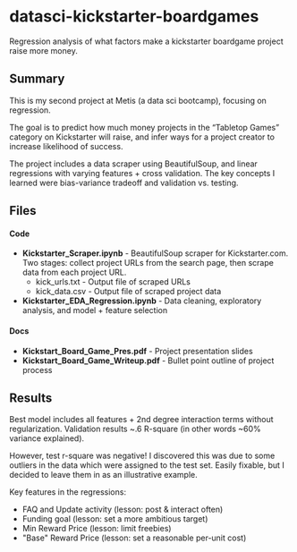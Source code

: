 # datasci-kickstarter-boardgames
Regression analysis of what factors make a kickstarter boardgame project raise more money. 

## Summary
This is my second project at Metis (a data sci bootcamp), focusing on regression. 

The goal is to predict how much money projects in the “Tabletop Games” category on Kickstarter will raise, and infer ways for a project creator to increase likelihood of success. 

The project includes a data scraper using BeautifulSoup, and linear regressions with varying features + cross validation. The key concepts I learned were bias-variance tradeoff and validation vs. testing.

## Files
#### Code
* **Kickstarter_Scraper.ipynb** - BeautifulSoup scraper for Kickstarter.com. Two stages: collect project URLs from the search page, then scrape data from each project URL.
  * kick_urls.txt - Output file of scraped URLs
  * kick_data.csv - Output file of scraped project data
* **Kickstarter_EDA_Regression.ipynb** - Data cleaning, exploratory analysis, and model + feature selection
#### Docs
* **Kickstart_Board_Game_Pres.pdf** - Project presentation slides
* **Kickstart_Board_Game_Writeup.pdf** - Bullet point outline of project process

## Results
Best model includes all features + 2nd degree interaction terms without regularization. Validation results ~.6 R-square (in other words ~60% variance explained). 

However, test r-square was negative! I discovered this was due to some outliers in the data which were assigned to the test set. Easily fixable, but I decided to leave them in as an illustrative example.

Key features in the regressions:
* FAQ and Update activity (lesson: post & interact often)
* Funding goal (lesson: set a more ambitious target)
* Min Reward Price (lesson: limit freebies)
* "Base" Reward Price (lesson: set a reasonable per-unit cost)
